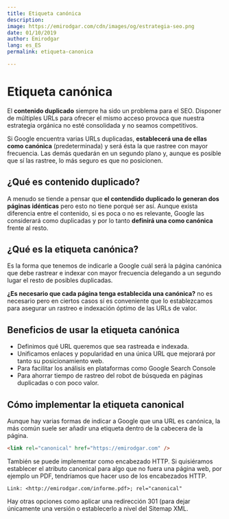 ```yaml
---
title: Etiqueta canónica
description: 
image: https://emirodgar.com/cdn/images/og/estrategia-seo.png
date: 01/10/2019
author: Emirodgar
lang: es_ES
permalink: etiqueta-canonica

--- 
```


# Etiqueta canónica

El **contenido duplicado** siempre ha sido un problema para el SEO. Disponer de múltiples URLs para ofrecer el mismo acceso provoca que nuestra estrategia orgánica no esté consolidada y no seamos competitivos.

Si Google encuentra varias URLs duplicadas, **establecerá una de ellas como canónica** (predeterminada) y será ésta la que rastree con mayor frecuencia. Las demás quedarán en un segundo plano y, aunque es posible que sí las rastree, lo más seguro es que no posicionen.

## ¿Qué es contenido duplicado?

A menudo se tiende a pensar que **el contendido duplicado lo generan dos páginas idénticas** pero esto no tiene porqué ser así. Aunque exista diferencia entre el contenido, si es poca o no es relevante, Google las considerará como duplicadas y por lo tanto **definirá una como canónica** frente al resto.

## ¿Qué es la etiqueta canónica?

Es la forma que tenemos de indicarle a Google cuál será la página canónica que debe rastrear e indexar con mayor frecuencia delegando a un segundo lugar el resto de posibles duplicadas.

**¿Es necesario que cada página tenga establecida una canónica?** no es necesario pero en ciertos casos sí es conveniente que lo establezcamos para asegurar un rastreo e indexación óptimo de las URLs de valor.

## Beneficios de usar la etiqueta canónica

- Definimos qué URL queremos que sea rastreada e indexada.
- Unificamos enlaces y popularidad en una única URL que mejorará por tanto su posicionamiento web.
- Para facilitar los análisis en plataformas como Google Search Console
- Para ahorrar tiempo de rastreo del robot de búsqueda en páginas duplicadas o con poco valor.

## Cómo implementar la etiqueta canonical

Aunque hay varias formas de indicar a Google que una URL es canónica, la más común suele ser añadir una etiqueta dentro de la cabecera de la página.
 
```html
<link rel="canonical" href="https://emirodgar.com" />
```

También se puede implementar como encabezado HTTP. Si quisiéramos establecer el atributo canonical para algo que no fuera una página web, por ejemplo un PDF, tendríamos que hacer uso de los encabezados HTTP.

```
Link: <http://emirodgar.com/informe.pdf>; rel="canonical"
```

Hay otras opciones como aplicar una redirección 301 (para dejar únicamente una versión o establecerlo a nivel del Sitemap XML.
<!--stackedit_data:
eyJoaXN0b3J5IjpbMzcwMjE0ODMxLC01MTcwMjQ1ODcsNjY0OD
gwNDczXX0=
-->